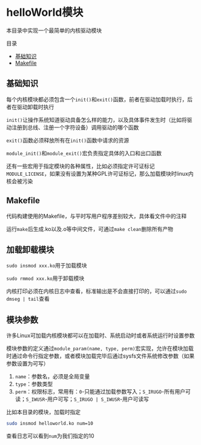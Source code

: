 # helloWorld模块

本目录中实现一个最简单的内核驱动模块

目录

- [基础知识](#基础知识)
- [Makefile](#makefile)

## 基础知识

每个内核模块都必须包含一个`init()`和`exit()`函数，前者在驱动加载时执行，后者在驱动卸载时执行

`init()`让操作系统知道驱动具备怎么样的能力，以及具体事件发生时（比如将驱动注册到总线、注册一个字符设备）调用驱动的哪个函数

`exit()`函数必须释放所有在`init()`函数中请求的资源

`module_init()`和`module_exit()`宏负责指定具体的入口和出口函数

还有一些宏用于指定模块的各种属性，比如必须指定许可证标记`MODULE_LICENSE`，如果没有设置为某种GPL许可证标记，那么加载模块时linux内核会被污染

## Makefile

代码构建使用的Makefile，与平时写用户程序差别较大，具体看文件中的注释

运行`make`后生成.ko以及.o等中间文件，可通过`make clean`删除所有产物

## 加载卸载模块

`sudo insmod xxx.ko`用于加载模块

`sudo rmmod xxx.ko`用于卸载模块

内核打印必须在内核日志中查看，标准输出是不会直接打印的，可以通过`sudo dmseg | tail`查看

## 模块参数

许多Linux可加载内核模块都可以在加载时、系统启动时或者系统运行时设置参数

模块参数的定义通过`module_param(name, type, perm)`宏实现，允许在模块加载时通过命令行指定参数，或者模块加载完毕后通过sysfs文件系统修改参数（如果参数设置为可写）

1. `name`：参数名，必须是全局变量
2. `type`：参数类型
3. `perm`：权限标志，常用有：`0`-只能通过加载参数写入；`S_IRUGO`-所有用户可读；`S_IWUSR`-用户可写；`S_IRUGO | S_IWUSR`-用户可读写

比如本目录的模块，加载时指定

```bash
sudo insmod helloworld.ko num=10
```

查看日志可以看到`num`为我们指定的10
